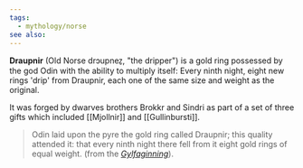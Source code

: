 ```yaml
---
tags:
  - mythology/norse
see also:
---
```

**Draupnir** (Old Norse drɔupnez̠, "the dripper") is a gold ring possessed by the god Odin with the ability to multiply itself: Every ninth night, eight new rings 'drip' from Draupnir, each one of the same size and weight as the original.

It was forged by dwarves brothers Brokkr and Sindri as part of a set of three gifts which included [[Mjollnir]] and [[Gullinbursti]].

> Odin laid upon the pyre the gold ring called Draupnir; this quality attended it: that every ninth night there fell from it eight gold rings of equal weight. (from the *[Gylfaginning](https://en.wikipedia.org/api/rest_v1/page/mobile-html/Gylfaginning "Gylfaginning")*).
